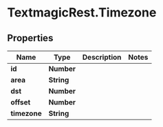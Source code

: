# TextmagicRest.Timezone

## Properties
Name | Type | Description | Notes
------------ | ------------- | ------------- | -------------
**id** | **Number** |  | 
**area** | **String** |  | 
**dst** | **Number** |  | 
**offset** | **Number** |  | 
**timezone** | **String** |  | 



